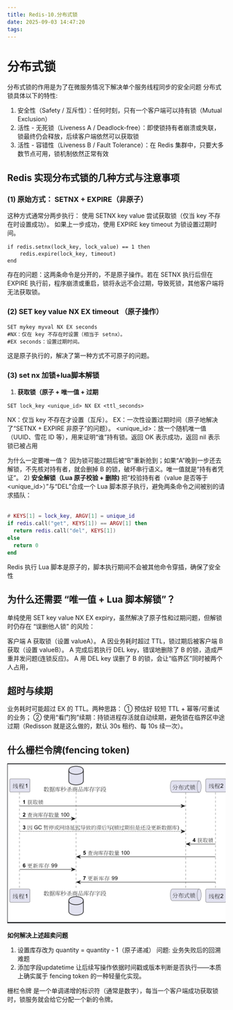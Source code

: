 ```yaml
---
title: Redis-10.分布式锁
date: 2025-09-03 14:47:20
tags:
---
```

# 分布式锁
分布式锁的作用是为了在微服务情况下解决单个服务线程同步的安全问题
分布式锁具体以下的特性:
1. 安全性（Safety / 互斥性）：任何时刻，只有一个客户端可以持有锁（Mutual Exclusion）
2. 活性 - 无死锁（Liveness A / Deadlock-free）：即使锁持有者崩溃或失联，锁最终仍会释放，后续客户端依然可以获取锁
3. 活性 - 容错性（Liveness B / Fault Tolerance）：在 Redis 集群中，只要大多数节点可用，锁机制依然正常有效

## Redis 实现分布式锁的几种方式与注意事项
### (1)  原始方式： SETNX + EXPIRE（非原子）
这种方式通常分两步执行：
使用 SETNX key value 尝试获取锁（仅当 key 不存在时设置成功）。
如果上一步成功，使用 EXPIRE key timeout 为锁设置过期时间。
```idl
if redis.setnx(lock_key, lock_value) == 1 then
    redis.expire(lock_key, timeout)
end
```
存在的问题：这两条命令是分开的，不是原子操作。若在 SETNX 执行后但在 EXPIRE 执行前，程序崩溃或重启，锁将永远不会过期，导致死锁，其他客户端将无法获取锁。
### (2) SET key value NX EX timeout  （原子操作）
```redis-cli
SET mykey myval NX EX seconds
#NX：仅在 key 不存在时设置（相当于 setnx）。
#EX seconds：设置过期时间。
```
这是原子执行的，解决了第一种方式不可原子的问题。
### (3) set nx 加锁+lua脚本解锁
1) **获取锁（原子 + 唯一值 + 过期**
```redis
SET lock_key <unique_id> NX EX <ttl_seconds>
```
NX：仅当 key 不存在才设置（互斥）。
EX：一次性设置过期时间（原子地解决了“SETNX + EXPIRE 非原子”的问题）。
<unique_id>：放一个随机唯一值（UUID、雪花 ID 等），用来证明“谁”持有锁。返回 OK 表示成功，返回 nil 表示锁已被占用

为什么一定要唯一值？
因为锁可能过期后被“B”重新抢到；如果“A”晚到一步还去解锁，不先核对持有者，就会删掉 B 的锁，破坏串行语义。唯一值就是“持有者凭证”。
2) **安全解锁（Lua 原子校验 + 删除)**
把“校验持有者（value 是否等于 <unique_id>）”与“DEL”合成一个 Lua 脚本原子执行，避免两条命令之间被别的请求插队：
``` lua

# KEYS[1] = lock_key, ARGV[1] = unique_id
if redis.call("get", KEYS[1]) == ARGV[1] then
  return redis.call("del", KEYS[1])
else
  return 0
end

```
Redis 执行 Lua 脚本是原子的，脚本执行期间不会被其他命令穿插，确保了安全性
## 为什么还需要 “唯一值 + Lua 脚本解锁”？

单纯使用 SET key value NX EX expiry，虽然解决了原子性和过期问题，但解锁时仍存在 “误删他人锁” 的风险：

客户端 A 获取锁（设置 valueA）。
A 因业务耗时超过 TTL，锁过期后被客户端 B 获取（设置 valueB）。
A 完成后若执行 DEL key，错误地删除了 B 的锁，造成严重并发问题(连锁反应)。
A 用 DEL key 误删了 B 的锁，会让“临界区”同时被两个人占用，
## 超时与续期
业务耗时可能超过 EX 的 TTL。两种思路：
① 预估好 较短 TTL + 幂等/可重试 的业务；
② 使用“看门狗”续期：持锁进程存活就自动续期，避免锁在临界区中途过期（Redisson 就是这么做的，默认 30s 租约、每 10s 续一次）。

## 什么栅栏令牌(fencing token)
<img src="https://github.com/RookieCuzz/cuzz-blog/blob/main/source/_posts/images/26.png?raw=true" alt="图" width="1200" />

**如何解决上述超卖问题**

1. 设置库存改为 quantity = quantity - 1（原子递减）
问题: 业务失败后的回溯难题
2. 添加字段updatetime
让后续写操作依据时间戳或版本判断是否执行——本质上确实属于 fencing token 的一种轻量化实现。

栅栏令牌 是一个单调递增的标识符（通常是数字），每当一个客户端成功获取锁时，锁服务就会给它分配一个新的令牌。



